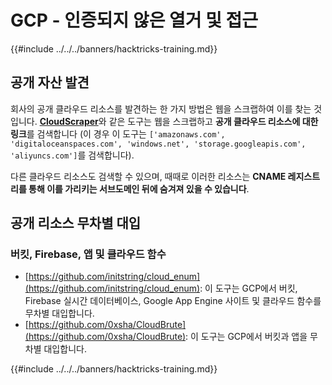 # GCP - 인증되지 않은 열거 및 접근

{{#include ../../../banners/hacktricks-training.md}}

## 공개 자산 발견

회사의 공개 클라우드 리소스를 발견하는 한 가지 방법은 웹을 스크랩하여 이를 찾는 것입니다. [**CloudScraper**](https://github.com/jordanpotti/CloudScraper)와 같은 도구는 웹을 스크랩하고 **공개 클라우드 리소스에 대한 링크**를 검색합니다 (이 경우 이 도구는 `['amazonaws.com', 'digitaloceanspaces.com', 'windows.net', 'storage.googleapis.com', 'aliyuncs.com']`를 검색합니다).

다른 클라우드 리소스도 검색할 수 있으며, 때때로 이러한 리소스는 **CNAME 레지스트리를 통해 이를 가리키는 서브도메인 뒤에 숨겨져 있을 수 있습니다**.

## 공개 리소스 무차별 대입

### 버킷, Firebase, 앱 및 클라우드 함수

- [https://github.com/initstring/cloud_enum](https://github.com/initstring/cloud_enum): 이 도구는 GCP에서 버킷, Firebase 실시간 데이터베이스, Google App Engine 사이트 및 클라우드 함수를 무차별 대입합니다.
- [https://github.com/0xsha/CloudBrute](https://github.com/0xsha/CloudBrute): 이 도구는 GCP에서 버킷과 앱을 무차별 대입합니다.

{{#include ../../../banners/hacktricks-training.md}}
